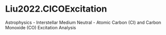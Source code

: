 # Liu2022.CICOExcitation
Astrophysics - Interstellar Medium Neutral - Atomic Carbon (CI) and Carbon Monoxide (CO) Excitation Analysis
